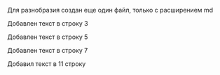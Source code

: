 Для разнобразия создан еще один файл, только с расширением md

Добавлен текст в строку 3

Добавлен текст в строку 5

Добавлен текст в строку 7



Добавил текст в 11 строку
